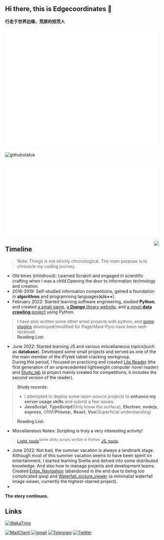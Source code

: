 
## Hi there, this is Edgecoordinates 👋

**行走于世界边缘，荒原的拾荒人**


![Metrics](github-metrics.svg)

![githubstatus](https://github-readme-stats.vercel.app/api?username=edge-coordinates&show_icons=true&theme=radical)

![Metrics_wakatime](metrics.plugin.wakatime.svg)

<img src="https://view.moezx.cc/images/2021/02/25/7217294a8cb992d37eceeb8f5a01d100.gif" height="60" align="right"/>

## Timeline
> Note: Things is not strictly chronological. The main purpose is to chronicle my coding journey. 

- Old times (childhood): Learned Scratch and engaged in scientific crafting when I was a child.Opening the door to information technology and creation.
- 2018-2019: Self-studied information competitions, gained a foundation in **algorithms** and programming languages(**c/c++**).
- February 2022: Started learning software engineering, studied **Python**, and created [a small game](https://github.com/Edge-coordinates/Outer_space), [a **Django** library website](https://github.com/ICS-Community/ICS-Library/tree/Django_old), and [a novel **data crawling** project](https://github.com/ICS-Community/ICS-Library/tree/Django_old/Bookspider) using Python.
> I have also written some other small projects with python, and [some plugins](https://github.com/Edge-coordinates/TGbot) developed/modified for PagerMaid-Pyro have been well-received.  
> **Reading List:** 
- June 2022: Started learning JS and various miscellaneous topics(such as **database**). Developed some small projects and served as one of the the main member of the iFlytek tablet cracking workgroup.    
During this period, I focused on practicing and created [Lite Reader](https://github.com/Edge-coordinates/Electonrn_learning/tree/master/Lite_reader-V0.0.1) (the first generation of an unprecedented lightweight computer novel reader) and [Study_lab](https://github.com/Edge-coordinates/Electonrn_learning/tree/master/Study_Lab_ts_01) (a project mainly created for competitions, it includes the second version of the reader).   
> **Study records:**  
> - I attempted to deploy some open-source projects to **enhance my server usage skills** and submit a few issues.  
> - **JavaScript**, **TypeScript**(Only know the surface), **Electron**, **nodejs**, **express**, ORM(**Prisma**), **React**, **Vue**(Superficial understanding)  
> 
> **Reading List:** 
> 
- Miscellaneous Notes: Scripting is truly a very interesting activity! 
> [Light_tools](https://github.com/Edge-coordinates/Light_tools)<sup>some utility scripts written in Python</sup> [JS_tools](https://github.com/Edge-coordinates/JS_tools)
- June 2022: Not bad, the summer vacation is always a landmark stage. Although most of this summer vacation seems to have been spent on entertainment, I started learning Svelte and delved into some distributed knowledge. And also how to manage projects and development teams. Created [Edge_Navigation](https://github.com/Edge-coordinates/Edge_Navigation) (abandoned in the end due to being too complicated qwq) and [Waterfall_picture_viewer](https://github.com/Edge-coordinates/Waterfall_picture_viewer) (a minimalist waterfall image viewer, currently the highest-starred project).
- 

**The story continues.**

## Links

[<img height="26" src="https://shields.io/badge/WakaTime-FF1985.svg?style=flat-square&logo=wakatime" alt="WakaTime" />](https://wakatime.com/@Edgecoordinates)

[<img height="26" src="https://shields.io/badge/MailClient-30B980.svg?style=flat-square&logo=amazonsimpleemailservice" alt="MailClient" />](mailto:edgecoordinates@gmail.com?subject=Hello)
[<img height="26" src="https://shields.io/badge/Gmail-005FF9.svg?style=flat-square&logo=gmail" alt="gmail" />](https://mail.google.com/mail/u/0/?view=cm&fs=1&to=edgecoordinates@gmail.com&su=Hello)
[<img height="26" src="https://shields.io/badge/telegram-ffffff.svg?style=flat-square&logo=telegram" alt="Telegram" />](https://t.me/edge_wasteland)
[<img height="26" src="https://shields.io/badge/Twitter-ffffff.svg?style=flat-square&logo=twitter" alt="Twitter" />](https://twitter.com/MythEdger)

<!-- <p align="center">Visitors<br><br><img src='https://profile-counter.glitch.me/edge-coordinates/count.svg'/></p> -->    